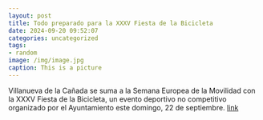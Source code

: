 ```yaml
---
layout: post
title: Todo preparado para la XXXV Fiesta de la Bicicleta
date: 2024-09-20 09:52:07
categories: uncategorized
tags:
- random
image: /img/image.jpg
caption: This is a picture
---
```

Villanueva de la Cañada se suma a la Semana Europea de la Movilidad con la XXXV Fiesta de la Bicicleta, un evento deportivo no competitivo organizado por el Ayuntamiento este domingo, 22 de septiembre.   [link](https://www.ayto-villacanada.es/tu-ayuntamiento/todo-preparado-para-la-xxxv-fiesta-de-la-bicicleta/)
